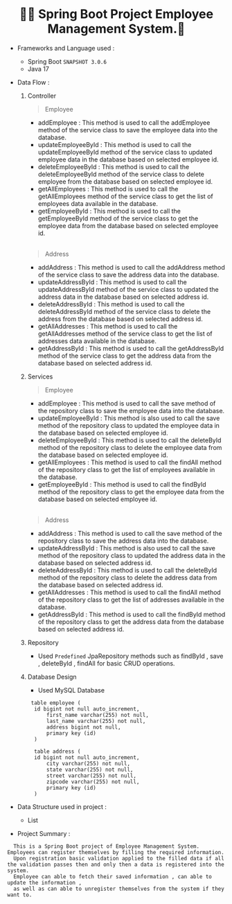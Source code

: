 <h1 align="center">👨‍💻 Spring Boot Project Employee Management System.🌈</h1>

- Frameworks and Language used :
  - Spring Boot `SNAPSHOT 3.0.6`
  - Java 17

- Data Flow :
  1. Controller
      <br/>
      > Employee
      - addEmployee : This method is used to call the addEmployee method of the service class to save the employee data into the database.
      - updateEmployeeById : This method is used to call the updateEmployeeById method of the service class to updated employee data in the database based on selected employee id.
      - deleteEmployeeById : This method is used to call the deleteEmployeeById method of the service class to delete employee from the database based on selected employee id.
      - getAllEmployees : This method is used to call the getAllEmployees method of the service class to get the list of employees data available in the database.
      - getEmployeeById :  This method is used to call the getEmployeeById method of the service class to get the employee data from the database based on selected employee id.
        
      <br/>
      
      > Address
      - addAddress : This method is used to call the addAddress method of the service class to save the address data into the database.
      - updateAddressById : This method is used to call the updateAddressById method of the service class to updated the address data in the database based on selected address id.
      - deleteAddressById : This method is used to call the deleteAddressById method of the service class to delete the address from the database based on selected address id.
      - getAllAddresses : This method is used to call the getAllAddresses method of the service class to get the list of addresses data available in the database.
      - getAddressById :  This method is used to call the getAddressById method of the service class to get the address data from the database based on selected address id.
        
  2. Services
      <br/>
      > Employee
      - addEmployee : This method is used to call the save method of the repository class to save the employee data into the database.
      - updateEmployeeById :  This method is also used to call the save method of the repository class to updated the employee data in the database based on selected employee id.
      - deleteEmployeeById : This method is used to call the deleteById method of the repository class to delete the employee data from the database based on selected employee id.
      - getAllEmployees : This method is used to call the findAll method of the repository class to get the list of employees available in the database. 
      - getEmployeeById :  This method is used to call the findById method of the repository class to get the employee data from the database based on selected employee id.
      
      <br/>
      
      > Address
      - addAddress : This method is used to call the save method of the repository class to save the address data into the database.
      - updateAddressById :  This method is also used to call the save method of the repository class to updated the address data in the database based on selected address id.
      - deleteAddressById : This method is used to call the deleteById method of the repository class to delete the address data from the database based on selected address id.
      - getAllAddresses : This method is used to call the findAll method of the repository class to get the list of addresses available in the database. 
      - getAddressById :  This method is used to call the findById method of the repository class to get the address data from the database based on selected address id.
      
  3. Repository
      - Used `Predefined` JpaRepository methods such as findById , save , deleteById , findAll for basic CRUD operations.
        
      
  4. Database Design
      - Used MySQL Database
      ```
       table employee (
       	id bigint not null auto_increment,
        	first_name varchar(255) not null,
        	last_name varchar(255) not null,
        	address bigint not null,
        	primary key (id)
    	)
    	
		table address (
       	id bigint not null auto_increment,
        	city varchar(255) not null,
        	state varchar(255) not null,
        	street varchar(255) not null,
        	zipcode varchar(255) not null,
        	primary key (id)
    	)
      ```
   
- Data Structure used in project :
  - List

- Project Summary :
```
  This is a Spring Boot project of Employee Management System. Employees can register themselves by filling the required information.
  Upon registration basic validation applied to the filled data if all the validation passes then and only then a data is registered into the system.
  Employee can able to fetch their saved information , can able to update the information ,
  as well as can able to unregister themselves from the system if they want to.
```
